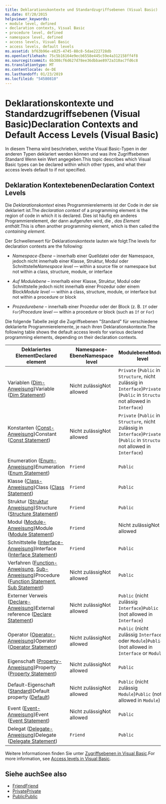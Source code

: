 ```yaml
---
title: Deklarationskontexte und Standardzugriffsebenen (Visual Basic)
ms.date: 07/20/2015
helpviewer_keywords:
- module level, defined
- declaration contexts, Visual Basic
- procedure level, defined
- namespace level, defined
- access levels, Visual Basic
- access levels, default levels
ms.assetid: bf63b96e-e825-4745-88c8-5dae222728db
ms.openlocfilehash: 75c5b16164e9ecb6558e445c59e4a312158ff4f8
ms.sourcegitcommit: 6b308cf6d627d78ee36dbbae8972a310ac7fd6c8
ms.translationtype: MT
ms.contentlocale: de-DE
ms.lasthandoff: 01/23/2019
ms.locfileid: "54580810"
---
```

# <a name="declaration-contexts-and-default-access-levels-visual-basic"></a><span data-ttu-id="2fcb0-102">Deklarationskontexte und Standardzugriffsebenen (Visual Basic)</span><span class="sxs-lookup"><span data-stu-id="2fcb0-102">Declaration Contexts and Default Access Levels (Visual Basic)</span></span>
<span data-ttu-id="2fcb0-103">In diesem Thema wird beschrieben, welche Visual Basic-Typen in der anderen Typen deklariert werden können und was ihre Zugriffsebenen Standard Wenn kein Wert angegeben.</span><span class="sxs-lookup"><span data-stu-id="2fcb0-103">This topic describes which Visual Basic types can be declared within which other types, and what their access levels default to if not specified.</span></span>  
  
## <a name="declaration-context-levels"></a><span data-ttu-id="2fcb0-104">Deklaration Kontextebenen</span><span class="sxs-lookup"><span data-stu-id="2fcb0-104">Declaration Context Levels</span></span>  
 <span data-ttu-id="2fcb0-105">Die *Deklarationskontext* eines Programmierelements ist der Code in der sie deklariert ist.</span><span class="sxs-lookup"><span data-stu-id="2fcb0-105">The *declaration context* of a programming element is the region of code in which it is declared.</span></span> <span data-ttu-id="2fcb0-106">Dies ist häufig ein anderes Programmierelement, der dann aufgerufen wird, die *, das Element enthält*.</span><span class="sxs-lookup"><span data-stu-id="2fcb0-106">This is often another programming element, which is then called the *containing element*.</span></span>  
  
 <span data-ttu-id="2fcb0-107">Der Schwellenwert für Deklarationskontexte lauten wie folgt:</span><span class="sxs-lookup"><span data-stu-id="2fcb0-107">The levels for declaration contexts are the following:</span></span>  
  
-   <span data-ttu-id="2fcb0-108">*Namespace-Ebene* – innerhalb einer Quelldatei oder der Namespace, jedoch nicht innerhalb einer Klasse, Struktur, Modul oder Schnittstelle</span><span class="sxs-lookup"><span data-stu-id="2fcb0-108">*Namespace level* — within a source file or namespace but not within a class, structure, module, or interface</span></span>  
  
-   <span data-ttu-id="2fcb0-109">*Auf Modulebene* – innerhalb einer Klasse, Struktur, Modul oder Schnittstelle jedoch nicht innerhalb einer Prozedur oder einem Block</span><span class="sxs-lookup"><span data-stu-id="2fcb0-109">*Module level* — within a class, structure, module, or interface but not within a procedure or block</span></span>  
  
-   <span data-ttu-id="2fcb0-110">*Prozedurebene* – innerhalb einer Prozedur oder der Block (z. B. `If` oder `For`)</span><span class="sxs-lookup"><span data-stu-id="2fcb0-110">*Procedure level* — within a procedure or block (such as `If` or `For`)</span></span>  
  
 <span data-ttu-id="2fcb0-111">Die folgende Tabelle zeigt die Zugriffsebenen "Standard" für verschiedene deklarierte Programmierelemente, je nach ihren Deklarationskontexte.</span><span class="sxs-lookup"><span data-stu-id="2fcb0-111">The following table shows the default access levels for various declared programming elements, depending on their declaration contexts.</span></span>  
  
|<span data-ttu-id="2fcb0-112">Deklariertes Element</span><span class="sxs-lookup"><span data-stu-id="2fcb0-112">Declared element</span></span>|<span data-ttu-id="2fcb0-113">Namespace-Ebene</span><span class="sxs-lookup"><span data-stu-id="2fcb0-113">Namespace level</span></span>|<span data-ttu-id="2fcb0-114">Modulebene</span><span class="sxs-lookup"><span data-stu-id="2fcb0-114">Module level</span></span>|<span data-ttu-id="2fcb0-115">Prozedurebene</span><span class="sxs-lookup"><span data-stu-id="2fcb0-115">Procedure level</span></span>|  
|----------------------|---------------------|------------------|---------------------|  
|<span data-ttu-id="2fcb0-116">Variablen ([Dim-Anweisung](../../../visual-basic/language-reference/statements/dim-statement.md))</span><span class="sxs-lookup"><span data-stu-id="2fcb0-116">Variable ([Dim Statement](../../../visual-basic/language-reference/statements/dim-statement.md))</span></span>|<span data-ttu-id="2fcb0-117">Nicht zulässig</span><span class="sxs-lookup"><span data-stu-id="2fcb0-117">Not allowed</span></span>|<span data-ttu-id="2fcb0-118">`Private` (`Public` in `Structure`, nicht zulässig in `Interface`)</span><span class="sxs-lookup"><span data-stu-id="2fcb0-118">`Private` (`Public` in `Structure`, not allowed in `Interface`)</span></span>|`Public`|  
|<span data-ttu-id="2fcb0-119">Konstanten ([Const-Anweisung](../../../visual-basic/language-reference/statements/const-statement.md))</span><span class="sxs-lookup"><span data-stu-id="2fcb0-119">Constant ([Const Statement](../../../visual-basic/language-reference/statements/const-statement.md))</span></span>|<span data-ttu-id="2fcb0-120">Nicht zulässig</span><span class="sxs-lookup"><span data-stu-id="2fcb0-120">Not allowed</span></span>|<span data-ttu-id="2fcb0-121">`Private` (`Public` in `Structure`, nicht zulässig in `Interface`)</span><span class="sxs-lookup"><span data-stu-id="2fcb0-121">`Private` (`Public` in `Structure`, not allowed in `Interface`)</span></span>|`Public`|  
|<span data-ttu-id="2fcb0-122">Enumeration ([Enum-Anweisung](../../../visual-basic/language-reference/statements/enum-statement.md))</span><span class="sxs-lookup"><span data-stu-id="2fcb0-122">Enumeration ([Enum Statement](../../../visual-basic/language-reference/statements/enum-statement.md))</span></span>|`Friend`|`Public`|<span data-ttu-id="2fcb0-123">Nicht zulässig</span><span class="sxs-lookup"><span data-stu-id="2fcb0-123">Not allowed</span></span>|  
|<span data-ttu-id="2fcb0-124">Klasse ([Class-Anweisung](../../../visual-basic/language-reference/statements/class-statement.md))</span><span class="sxs-lookup"><span data-stu-id="2fcb0-124">Class ([Class Statement](../../../visual-basic/language-reference/statements/class-statement.md))</span></span>|`Friend`|`Public`|<span data-ttu-id="2fcb0-125">Nicht zulässig</span><span class="sxs-lookup"><span data-stu-id="2fcb0-125">Not allowed</span></span>|  
|<span data-ttu-id="2fcb0-126">Struktur ([Struktur Anweisung](../../../visual-basic/language-reference/statements/structure-statement.md))</span><span class="sxs-lookup"><span data-stu-id="2fcb0-126">Structure ([Structure Statement](../../../visual-basic/language-reference/statements/structure-statement.md))</span></span>|`Friend`|`Public`|<span data-ttu-id="2fcb0-127">Nicht zulässig</span><span class="sxs-lookup"><span data-stu-id="2fcb0-127">Not allowed</span></span>|  
|<span data-ttu-id="2fcb0-128">Modul ([Module-Anweisung](../../../visual-basic/language-reference/statements/module-statement.md))</span><span class="sxs-lookup"><span data-stu-id="2fcb0-128">Module ([Module Statement](../../../visual-basic/language-reference/statements/module-statement.md))</span></span>|`Friend`|<span data-ttu-id="2fcb0-129">Nicht zulässig</span><span class="sxs-lookup"><span data-stu-id="2fcb0-129">Not allowed</span></span>|<span data-ttu-id="2fcb0-130">Nicht zulässig</span><span class="sxs-lookup"><span data-stu-id="2fcb0-130">Not allowed</span></span>|  
|<span data-ttu-id="2fcb0-131">Schnittstelle ([Interface-Anweisung](../../../visual-basic/language-reference/statements/interface-statement.md))</span><span class="sxs-lookup"><span data-stu-id="2fcb0-131">Interface ([Interface Statement](../../../visual-basic/language-reference/statements/interface-statement.md))</span></span>|`Friend`|`Public`|<span data-ttu-id="2fcb0-132">Nicht zulässig</span><span class="sxs-lookup"><span data-stu-id="2fcb0-132">Not allowed</span></span>|  
|<span data-ttu-id="2fcb0-133">Verfahren ([Function-Anweisung](../../../visual-basic/language-reference/statements/function-statement.md), [Sub-Anweisung](../../../visual-basic/language-reference/statements/sub-statement.md))</span><span class="sxs-lookup"><span data-stu-id="2fcb0-133">Procedure ([Function Statement](../../../visual-basic/language-reference/statements/function-statement.md), [Sub Statement](../../../visual-basic/language-reference/statements/sub-statement.md))</span></span>|<span data-ttu-id="2fcb0-134">Nicht zulässig</span><span class="sxs-lookup"><span data-stu-id="2fcb0-134">Not allowed</span></span>|`Public`|<span data-ttu-id="2fcb0-135">Nicht zulässig</span><span class="sxs-lookup"><span data-stu-id="2fcb0-135">Not allowed</span></span>|  
|<span data-ttu-id="2fcb0-136">Externer Verweis ([Declare-Anweisung](../../../visual-basic/language-reference/statements/declare-statement.md))</span><span class="sxs-lookup"><span data-stu-id="2fcb0-136">External reference ([Declare Statement](../../../visual-basic/language-reference/statements/declare-statement.md))</span></span>|<span data-ttu-id="2fcb0-137">Nicht zulässig</span><span class="sxs-lookup"><span data-stu-id="2fcb0-137">Not allowed</span></span>|<span data-ttu-id="2fcb0-138">`Public` (nicht zulässig `Interface`)</span><span class="sxs-lookup"><span data-stu-id="2fcb0-138">`Public` (not allowed in `Interface`)</span></span>|<span data-ttu-id="2fcb0-139">Nicht zulässig</span><span class="sxs-lookup"><span data-stu-id="2fcb0-139">Not allowed</span></span>|  
|<span data-ttu-id="2fcb0-140">Operator ([Operator-Anweisung](../../../visual-basic/language-reference/statements/operator-statement.md))</span><span class="sxs-lookup"><span data-stu-id="2fcb0-140">Operator ([Operator Statement](../../../visual-basic/language-reference/statements/operator-statement.md))</span></span>|<span data-ttu-id="2fcb0-141">Nicht zulässig</span><span class="sxs-lookup"><span data-stu-id="2fcb0-141">Not allowed</span></span>|<span data-ttu-id="2fcb0-142">`Public` (nicht zulässig `Interface` oder `Module`)</span><span class="sxs-lookup"><span data-stu-id="2fcb0-142">`Public` (not allowed in `Interface` or `Module`)</span></span>|<span data-ttu-id="2fcb0-143">Nicht zulässig</span><span class="sxs-lookup"><span data-stu-id="2fcb0-143">Not allowed</span></span>|  
|<span data-ttu-id="2fcb0-144">Eigenschaft ([Property-Anweisung](../../../visual-basic/language-reference/statements/property-statement.md))</span><span class="sxs-lookup"><span data-stu-id="2fcb0-144">Property ([Property Statement](../../../visual-basic/language-reference/statements/property-statement.md))</span></span>|<span data-ttu-id="2fcb0-145">Nicht zulässig</span><span class="sxs-lookup"><span data-stu-id="2fcb0-145">Not allowed</span></span>|`Public`|<span data-ttu-id="2fcb0-146">Nicht zulässig</span><span class="sxs-lookup"><span data-stu-id="2fcb0-146">Not allowed</span></span>|  
|<span data-ttu-id="2fcb0-147">Default-Eigenschaft ([Standard](../../../visual-basic/language-reference/modifiers/default.md))</span><span class="sxs-lookup"><span data-stu-id="2fcb0-147">Default property ([Default](../../../visual-basic/language-reference/modifiers/default.md))</span></span>|<span data-ttu-id="2fcb0-148">Nicht zulässig</span><span class="sxs-lookup"><span data-stu-id="2fcb0-148">Not allowed</span></span>|<span data-ttu-id="2fcb0-149">`Public` (nicht zulässig `Module`)</span><span class="sxs-lookup"><span data-stu-id="2fcb0-149">`Public` (not allowed in `Module`)</span></span>|<span data-ttu-id="2fcb0-150">Nicht zulässig</span><span class="sxs-lookup"><span data-stu-id="2fcb0-150">Not allowed</span></span>|  
|<span data-ttu-id="2fcb0-151">Event ([Event-Anweisung](../../../visual-basic/language-reference/statements/event-statement.md))</span><span class="sxs-lookup"><span data-stu-id="2fcb0-151">Event ([Event Statement](../../../visual-basic/language-reference/statements/event-statement.md))</span></span>|<span data-ttu-id="2fcb0-152">Nicht zulässig</span><span class="sxs-lookup"><span data-stu-id="2fcb0-152">Not allowed</span></span>|`Public`|<span data-ttu-id="2fcb0-153">Nicht zulässig</span><span class="sxs-lookup"><span data-stu-id="2fcb0-153">Not allowed</span></span>|  
|<span data-ttu-id="2fcb0-154">Delegat ([Delegate-Anweisung](../../../visual-basic/language-reference/statements/delegate-statement.md))</span><span class="sxs-lookup"><span data-stu-id="2fcb0-154">Delegate ([Delegate Statement](../../../visual-basic/language-reference/statements/delegate-statement.md))</span></span>|`Friend`|`Public`|<span data-ttu-id="2fcb0-155">Nicht zulässig</span><span class="sxs-lookup"><span data-stu-id="2fcb0-155">Not allowed</span></span>|  
  
 <span data-ttu-id="2fcb0-156">Weitere Informationen finden Sie unter [Zugriffsebenen in Visual Basic](../../../visual-basic/programming-guide/language-features/declared-elements/access-levels.md).</span><span class="sxs-lookup"><span data-stu-id="2fcb0-156">For more information, see [Access levels in Visual Basic](../../../visual-basic/programming-guide/language-features/declared-elements/access-levels.md).</span></span>  
  
## <a name="see-also"></a><span data-ttu-id="2fcb0-157">Siehe auch</span><span class="sxs-lookup"><span data-stu-id="2fcb0-157">See also</span></span>
- [<span data-ttu-id="2fcb0-158">Friend</span><span class="sxs-lookup"><span data-stu-id="2fcb0-158">Friend</span></span>](../../../visual-basic/language-reference/modifiers/friend.md)
- [<span data-ttu-id="2fcb0-159">Private</span><span class="sxs-lookup"><span data-stu-id="2fcb0-159">Private</span></span>](../../../visual-basic/language-reference/modifiers/private.md)
- [<span data-ttu-id="2fcb0-160">Public</span><span class="sxs-lookup"><span data-stu-id="2fcb0-160">Public</span></span>](../../../visual-basic/language-reference/modifiers/public.md)
